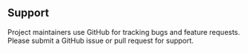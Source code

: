 ## Support
Project maintainers use GitHub for tracking bugs and feature requests.
Please submit a GitHub issue or pull request for support.
